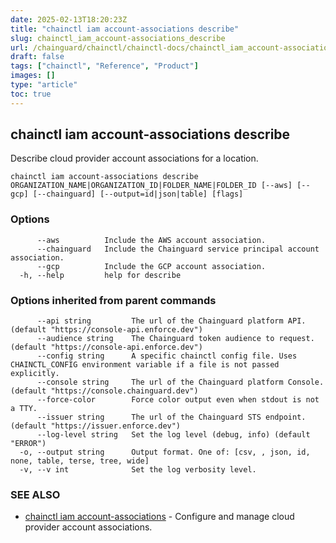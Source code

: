 ```yaml
---
date: 2025-02-13T18:20:23Z
title: "chainctl iam account-associations describe"
slug: chainctl_iam_account-associations_describe
url: /chainguard/chainctl/chainctl-docs/chainctl_iam_account-associations_describe/
draft: false
tags: ["chainctl", "Reference", "Product"]
images: []
type: "article"
toc: true
---
```

## chainctl iam account-associations describe

Describe cloud provider account associations for a location.

```
chainctl iam account-associations describe ORGANIZATION_NAME|ORGANIZATION_ID|FOLDER_NAME|FOLDER_ID [--aws] [--gcp] [--chainguard] [--output=id|json|table] [flags]
```

### Options

```
      --aws          Include the AWS account association.
      --chainguard   Include the Chainguard service principal account association.
      --gcp          Include the GCP account association.
  -h, --help         help for describe
```

### Options inherited from parent commands

```
      --api string         The url of the Chainguard platform API. (default "https://console-api.enforce.dev")
      --audience string    The Chainguard token audience to request. (default "https://console-api.enforce.dev")
      --config string      A specific chainctl config file. Uses CHAINCTL_CONFIG environment variable if a file is not passed explicitly.
      --console string     The url of the Chainguard platform Console. (default "https://console.chainguard.dev")
      --force-color        Force color output even when stdout is not a TTY.
      --issuer string      The url of the Chainguard STS endpoint. (default "https://issuer.enforce.dev")
      --log-level string   Set the log level (debug, info) (default "ERROR")
  -o, --output string      Output format. One of: [csv, , json, id, none, table, terse, tree, wide]
  -v, --v int              Set the log verbosity level.
```

### SEE ALSO

* [chainctl iam account-associations](/chainguard/chainctl/chainctl-docs/chainctl_iam_account-associations/)	 - Configure and manage cloud provider account associations.

